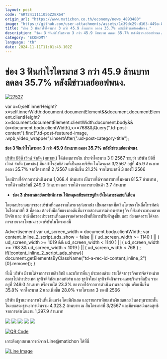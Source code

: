 ```yaml
---
layout: post
code: "ART2411111056Z28X64"
origin_url: "https://www.matichon.co.th/economy/news_4893480"
image: "https://github.com/user-attachments/assets/1c39dc29-d163-449a-82bd-d42c66a6d3bc"
title: "ช่อง 3 ฟันกำไรไตรมาส 3 กว่า 45.9 ล้านบาท ลดลง 35.7% หลังมีข่าวเลย์ออฟพนง."
description: "ช่อง 3 ฟันกำไรไตรมาส 3 กว่า 45.9 ล้านบาท ลดลง 35.7% หลังมีข่าวเลย์ออฟพนง."
category: "ECONOMY"
language: "th"
date: 2024-11-11T11:01:43.102Z
---
```


# ช่อง 3 ฟันกำไรไตรมาส 3 กว่า 45.9 ล้านบาท ลดลง 35.7% หลังมีข่าวเลย์ออฟพนง.

[![](https://www.matichon.co.th/wp-content/uploads/2024/11/27527-1.jpg "27527")](https://www.matichon.co.th/wp-content/uploads/2024/11/27527-1.jpg)

var x=0;self.innerHeight?x=self.innerWidth:document.documentElement&&document.documentElement.clientHeight?x=document.documentElement.clientWidth:document.body&&(x=document.body.clientWidth),x<=768&&jQuery(".td-post-content").find(".td-post-featured-image, .wpb\_video\_wrapper").insertAfter(".ud-post-category-title");

**ช่อง 3 ฟันกำไรไตรมาส 3 กว่า 45.9 ล้านบาท ลดลง 35.7% หลังมีข่าวเลย์ออฟพนง.**

[บริษัท บีอีซี เวิลด์ จำกัด (มหาชน)](https://www.set.or.th/th/market/news-and-alert/news?source=company&symbol=BEC&securityType=S&keyword=&fromDate=2024-11-01&toDate=2024-11-11) ได้ส่งงบการเงิน ประจำไตรมาส 3 ปี 2567 ระบุว่า บริษัท บีอีซี เวิลด์ จำกัด (มหาชน) มีผลกำไรสุทธิส่วนที่เป็นของบริษัท ในไตรมาส 3/2567 อยู่ที่ 45.9 ล้านบาท ลดลง 35.7% จากไตรมาสที่ 2 /2567 แต่เพิ่มขึ้น 21.2% จากไตรมาสที่ 3 ของปี 2566

โดยมีรายได้จากการดำเนินงาน 1,068.4 ล้านบาท เป็นรายได้จากการขายโฆษณา 815.7 ล้านบาท , รายได้จากลิขสิทธิ์ 249.0 ล้านบาท และ รายได้จากการขายสินค้า 3.7 ล้านบาท

*   **[ช่อง 3 ประกาศเลย์ออฟพนักงาน ให้เหตุผลพิษเศรษฐกิจ ยังไม่เคาะชดเชยกี่เดือน](https://www.matichon.co.th/economy/news_4886093)**

โดยผลประกอบการของบริษัทที่ลดลงจากไตรมาสก่อนหน้า เป็นผลจากเม็ดเงินโฆษณาในสื่อโทรทัศน์ ในไตรมาสที่ 3 ที่ลดลง ต้องรับมือกับแรงกดดันที่มาจากสถานการณ์ทางเศรษฐกิจ ที่ยังเปราะบางหลายปัจจัย และ กำลังซื้อของประชาชนที่ลดลงจากค่าครองชีพที่มีการปรับตัวสูงขึ้น และ ส่งผลต่อรายได้จากการขายเวลาโฆษณาของบริษัทในไตรมาสนี้

Advertisement var ud\_screen\_width = document.body.clientWidth; var content\_inline\_2\_script\_ads\_show = false || ( ud\_screen\_width >= 1140 ) || ( ud\_screen\_width >= 1019 && ud\_screen\_width < 1140 ) || ( ud\_screen\_width >= 768 && ud\_screen\_width < 1019 ) || ( ud\_screen\_width < 768 ) ; if(!content\_inline\_2\_script\_ads\_show){ document.getElementsByClassName("td-a-rec-id-content\_inline\_2")\[0\].remove(); }

ทั้งนี้ บริษัท มีรายได้จากการขายลิขสิทธิ และบริการอื่นๆ ประกอบด้วย รายได้จากธุรกิจการจัดจำหน่ายละครไปต่างประเทศ ธุรกิจดิจิทัลแพลตฟอร์ม และ ธุรกิจใหม่ ธุรกิจจัดกิจกรรมและบริหารศิลปิน รวมอยู่ที่ 249.0 ล้านบาท หรือรายได้ 23.3% ของรายได้จากการดำเนินงานของกลุ่ม หรือเพิ่มขึ้น 35.8% จากไตรมาส 2 และเพิ่มขึ้น 28.0% จากไตรมาส 3 ของปี 2566

บริษัท มีฐานะทางการเงินที่แข็งแกร่ง โดยมีเงินสด และรายการเทียบเท่าเงินสดและเงินลงทุนระยะสั้น ในงบแสดงฐานะการเงินรวม 4,323.2 ล้านบาท ณ สิ้นไตรมาสที่ 3/2567 และมีกระแสเงินสดสุทธิจากการดำเนินงาน 1,397.9 ล้านบาท

![](https://www.matichon.co.th/wp-content/uploads/2024/11/1731321113166.jpg) ![](https://www.matichon.co.th/wp-content/uploads/2024/11/1731321133019.jpg) ![](https://www.matichon.co.th/wp-content/uploads/2024/11/1731321139496.jpg) ![](https://www.matichon.co.th/wp-content/uploads/2024/11/1731321145785.jpg) ![](https://www.matichon.co.th/wp-content/uploads/2024/11/1731321152295.jpg)

[![QR Code](https://www.matichon.co.th/wp-content/uploads/2023/07/wob1371z.jpg)](https://lin.ee/ht0nDxX)

เกาะติดทุกสถานการณ์จาก Line@matichon ได้ที่นี่

[![Line Image](https://www.matichon.co.th/wp-content/uploads/2023/07/th.png)](https://lin.ee/ht0nDxX)